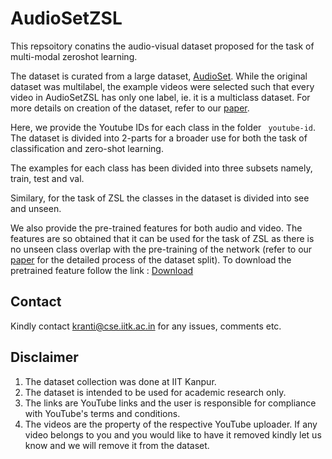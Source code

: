 # AudioSetZSL
This repsoitory conatins the audio-visual dataset proposed for the task of multi-modal zeroshot learning.

The dataset is curated from a large dataset, [AudioSet](https://research.google.com/audioset/). 
While the original dataset was multilabel, the example videos were selected such that every video in AudioSetZSL has only one label, ie. it is a multiclass dataset. For more details on creation of the dataset, refer to our [paper]().


Here, we provide the Youtube IDs for each class in the folder ``` youtube-id```.
The dataset is divided into 2-parts for a broader use for both the task of classification and zero-shot learning.

The examples for each class has been divided into three subsets namely, train, test and val.

Similary, for the task of ZSL the classes in the dataset is divided into see and unseen.

We also provide the pre-trained features for both audio and video. The features are so obtained that it can be used for the task of ZSL as there is no unseen class overlap with the pre-training of the network (refer to our [paper]() for the detailed process of the dataset split).
To download the pretrained feature follow the link : [Download]()

## Contact
Kindly contact kranti@cse.iitk.ac.in for any issues, comments etc. 


## Disclaimer
1. The dataset collection was done at IIT Kanpur. 
2. The dataset is intended to be used for academic research only. 
3. The links are YouTube links and the user is responsible for compliance with YouTube's terms and conditions. 
4. The videos are the property of the respective YouTube uploader. If any video belongs to you and you would like to have it removed kindly let us know and we will remove it from the dataset.
